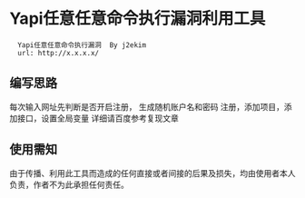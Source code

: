# Yapi任意任意命令执行漏洞利用工具
      Yapi任意任意命令执行漏洞  By j2ekim
      url: http://x.x.x.x/

##   编写思路
   每次输入网址先判断是否开启注册，
   生成随机账户名和密码
   注册，添加项目，添加接口，设置全局变量
   详细请百度参考复现文章
   
## 使用需知
由于传播、利用此工具而造成的任何直接或者间接的后果及损失，均由使用者本人负责，作者不为此承担任何责任。
